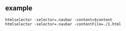 ## example 

```
htmlselector -selector=.navbar -content=$content
htmlselector -selector=.navbar -contentFile=./1.html
```